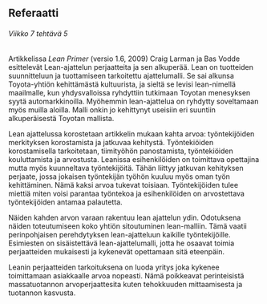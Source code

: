 ## Referaatti 

###### Viikko 7 tehtävä 5

Artikkelissa *Lean Primer* (versio 1.6, 2009) Craig Larman ja Bas Vodde esittelevät Lean-ajattelun perjaatteita ja sen alkuperää. Lean on tuotteiden suunnitteluun ja tuottamiseen tarkoitettu ajattelumalli. Se sai alkunsa Toyota-yhtiön kehittämästä kultuurista, ja sieltä se levisi lean-nimellä maailmalle, kun yhdysvalloissa ryhdyttiin tutkimaan Toyotan menesyksen syytä automarkkinoilla. Myöhemmin lean-ajattelua on ryhdytty soveltamaan myös muilla aloilla. Malli onkin jo kehittynyt useisiin eri suuntiin alkuperäisestä Toyotan mallista.

Lean ajattelussa korostetaan artikkelin mukaan kahta arvoa: työntekijöiden merkityksen korostamista ja jatkuvaa kehitystä. Työntekiöiden korostamisella tarkoitetaan, tiimityöhön panostamista, työntekiöiden kouluttamista ja arvostusta. Leanissa esihenkilöiden on toimittava opettajina mutta myös kuunneltava työntekijöitä. Tähän liittyy jatkuvan kehityksen perjaate, jossa jokaisen työntekijän työhön kuuluu myös oman työn kehittäminen. Nämä kaksi arvoa tukevat toisiaan. Työntekijöiden tulee miettiä miten voisi parantaa työntekoa ja esihenkilöiden on arvostettava työntekijöiden antamaa palautetta. 

Näiden kahden arvon varaan rakentuu lean ajattelun ydin. Odotuksena näiden toteutumiseen koko yhtiön sitoutuminen lean-malliin. Tämä vaatii perinpohjaisen perehdytyksen lean-ajatteluun kaikille työntekijöille. Esimiesten on sisäistettävä lean-ajattelumalli, jotta he osaavat toimia perjaatteiden mukaisesti ja kykenevät opettamaan sitä eteenpäin.

Leanin perjaatteiden tarkoituksena on luoda yritys joka kykenee toimittamaan asiakkaalle arvoa nopeasti. Nämä poikkeavat perinteisistä massatuotannon arvoperjaattesita kuten tehokkuuden mittaamisesta ja tuotannon kasvusta.